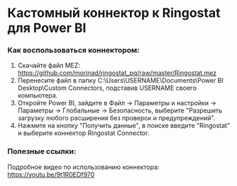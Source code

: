 # Кастомный коннектор к Ringostat для Power BI


### Как воспользоваться коннектором:

1) Скачайте файл MEZ: https://github.com/morinad/ringostat_pq/raw/master/Ringostat.mez
2) Перенесите файл в папку C:\Users\USERNAME\Documents\Power BI Desktop\Custom Connectors, подставив USERNAME своего компьютера.
3) Откройте Power BI, зайдите в Файл -> Параметры и настройки -> Параметры -> Глобальные -> Безопасность, выберите "Разрешить загрузку любого расширения без проверок и предупреждений".
4) Нажмите на кнопку "Получить данные", в поиске введите "Ringostat" и выберите коннектор Ringostat Connector.


### Полезные ссылки:
Подробное видео по использованию коннектора: https://youtu.be/9t1R0EDf970


